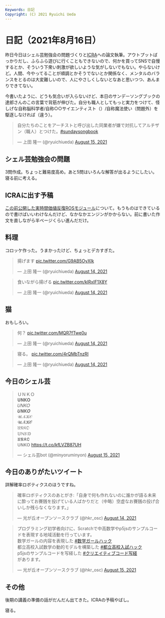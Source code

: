 ```yaml
---
Keywords: 日記
Copyright: (C) 2021 Ryuichi Ueda
---
```


# 日記（2021年8月16日）

昨日今日はシェル芸勉強会の問題づくりと[ICRA](https://www.icra2022.org/)への論文執筆。アウトプットばっかりだし、ふらふら遊びに行くこともできないので、何かを買ってSNSで自慢するとか、そういう下衆い刺激が欲しいような気がしないでもない。やらないけど。人間、今やってることが順調とかそうでないとか関係なく、メンタルのバランスをとるのは大変難しいので、人にやさしくしないとなあと思いつつ、あんまりできてない。


今書いたように、どうも気合いが入らないけど、本日のサンデーソングブックの達郎さんのこの言葉で背筋が伸びた。自分も職人としてもっと実力をつけて、怪しげな自称脳科学者/自称○○サイエンティスト（）/自称魔法使い（問題外）を駆逐しなければ（違う）。

<blockquote class="twitter-tweet" data-partner="tweetdeck"><p lang="ja" dir="ltr">自分たちのことをアーチストと呼び出した同業者が嫌で対抗してアルチザン（職人）とつけた。<a href="https://twitter.com/hashtag/sundaysongbook?src=hash&amp;ref_src=twsrc%5Etfw">#sundaysongbook</a></p>&mdash; 上田 隆一 (@ryuichiueda) <a href="https://twitter.com/ryuichiueda/status/1426773463704825859?ref_src=twsrc%5Etfw">August 15, 2021</a></blockquote>


## シェル芸勉強会の問題

3問作成。ちょっと難易度高め。あと5問はいろんな解答が出るようにしたい。寝る前に考える。

## ICRAに出す予稿

[この前公開した実時間価値反復ROSモジュール](https://github.com/ryuichiueda/value_iteration)について。もうものはできているので書けばいいわけなんだけど、なかなかエンジンがかからない。前に書いた作文を直しながら半ページくらい進んだだけ。

## 料理

コロッケ作った。うまかったけど、ちょっとデカすぎた。

<blockquote class="twitter-tweet" data-partner="tweetdeck"><p lang="ja" dir="ltr">揚げます <a href="https://t.co/G9AB5OyXIk">pic.twitter.com/G9AB5OyXIk</a></p>&mdash; 上田 隆一 (@ryuichiueda) <a href="https://twitter.com/ryuichiueda/status/1426472730883330051?ref_src=twsrc%5Etfw">August 14, 2021</a></blockquote>
<script async src="https://platform.twitter.com/widgets.js" charset="utf-8"></script>

<blockquote class="twitter-tweet" data-partner="tweetdeck"><p lang="ja" dir="ltr">食いながら揚げる <a href="https://t.co/klRxIF1X8Y">pic.twitter.com/klRxIF1X8Y</a></p>&mdash; 上田 隆一 (@ryuichiueda) <a href="https://twitter.com/ryuichiueda/status/1426477881933262851?ref_src=twsrc%5Etfw">August 14, 2021</a></blockquote>

## 猫

おもしろい。

<blockquote class="twitter-tweet" data-partner="tweetdeck"><p lang="ja" dir="ltr">何？ <a href="https://t.co/MQR7fTwe0u">pic.twitter.com/MQR7fTwe0u</a></p>&mdash; 上田 隆一 (@ryuichiueda) <a href="https://twitter.com/ryuichiueda/status/1426343188499898369?ref_src=twsrc%5Etfw">August 14, 2021</a></blockquote>

<blockquote class="twitter-tweet" data-partner="tweetdeck"><p lang="ja" dir="ltr">寝る。 <a href="https://t.co/4rQMbTnzRI">pic.twitter.com/4rQMbTnzRI</a></p>&mdash; 上田 隆一 (@ryuichiueda) <a href="https://twitter.com/ryuichiueda/status/1426553012017762305?ref_src=twsrc%5Etfw">August 14, 2021</a></blockquote>


## 今日のシェル芸

<blockquote class="twitter-tweet" data-partner="tweetdeck"><p lang="und" dir="ltr">ＵＮＫＯ<br>𝐔𝐍𝐊𝐎<br>𝑈𝑁𝐾𝑂<br>𝑼𝑵𝑲𝑶<br>𝒰𝒩𝒦𝒪<br>𝓤𝓝𝓚𝓞<br>𝔘𝔑𝔎𝔒<br>𝕌ℕ𝕂𝕆<br>𝖀𝕹𝕶𝕺<br>𝖴𝖭𝖪𝖮 <a href="https://t.co/kfLVZB87UH">https://t.co/kfLVZB87UH</a></p>&mdash; シェル芸bot (@minyoruminyon) <a href="https://twitter.com/minyoruminyon/status/1426789288100777984?ref_src=twsrc%5Etfw">August 15, 2021</a></blockquote>

## 今日のありがたいツイート

詳解確率ロボティクスのほうですね。

<blockquote class="twitter-tweet" data-partner="tweetdeck"><p lang="ja" dir="ltr">確率ロボティクスのあとがき:「自身で何も作れないのに誰かが語る未来に酔ってお賽銭を投げている人ばかりだと（中略）空虚なお賽銭の投げ合いしか残らなくなります。」</p>&mdash; 光が丘オープンソースクラブ (@hkr_osc) <a href="https://twitter.com/hkr_osc/status/1426465811242250243?ref_src=twsrc%5Etfw">August 14, 2021</a></blockquote>

<blockquote class="twitter-tweet" data-partner="tweetdeck"><p lang="ja" dir="ltr">プログラミング初学者向けに、Scratchで中高数学やp5jsのサンプルコードを表現する地域活動を行っています。<br>数学ガールの内容を表現した <a href="https://twitter.com/hashtag/%E6%95%B0%E5%AD%A6%E3%82%AC%E3%83%BC%E3%83%AB%E3%83%8F%E3%83%83%E3%82%AF?src=hash&amp;ref_src=twsrc%5Etfw">#数学ガールハック</a><br>都立高校入試数学の動的モデルを構築した <a href="https://twitter.com/hashtag/%E9%83%BD%E7%AB%8B%E9%AB%98%E6%A0%A1%E5%85%A5%E8%A9%A6%E3%83%8F%E3%83%83%E3%82%AF?src=hash&amp;ref_src=twsrc%5Etfw">#都立高校入試ハック</a> <br>p5jsのサンプルコードを写経した <a href="https://twitter.com/hashtag/%E3%82%AF%E3%83%AA%E3%82%A8%E3%82%A4%E3%83%86%E3%82%A3%E3%83%96%E3%82%B3%E3%83%BC%E3%83%89%E5%86%99%E7%B5%8C?src=hash&amp;ref_src=twsrc%5Etfw">#クリエイティブコード写経</a><br>があります。</p>&mdash; 光が丘オープンソースクラブ (@hkr_osc) <a href="https://twitter.com/hkr_osc/status/1426855902083129347?ref_src=twsrc%5Etfw">August 15, 2021</a></blockquote>



## その他

後期の講義の準備の話がだんだん出てきた。ICRAの予稿やばし。


寝る。
